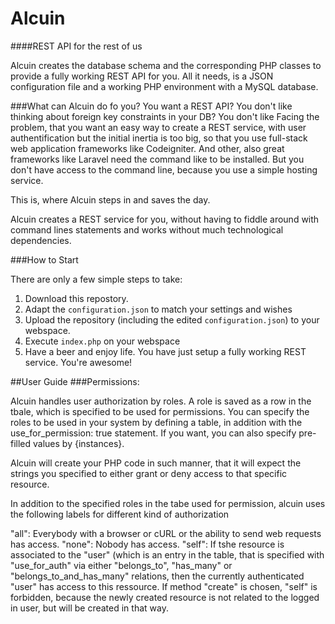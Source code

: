 # Alcuin
####REST API for the rest of us

Alcuin creates the database schema and the corresponding PHP classes to provide a fully working REST API for you.
All it needs, is a JSON configuration file and a working PHP environment with a MySQL database.

###What can Alcuin do fo you?
You want a REST API? You don't like thinking about foreign key constraints in your DB? You don't like 
Facing the problem, that you want an easy way to create a REST service, with user authentification but the initial inertia is too big, so that you use full-stack web application frameworks like Codeigniter. And other, also great frameworks like Laravel need the command like to be installed. But you don't have access to the command line, because you use a simple hosting service.

This is, where Alcuin steps in and saves the day.

Alcuin creates a REST service for you, without having to fiddle around with command lines statements and works without much technological dependencies.

###How to Start

There are only a few simple steps to take:

1. Download this repostory.
2. Adapt the `configuration.json` to match your settings and wishes
3. Upload the repository (including the edited `configuration.json`) to your webspace.
4. Execute `index.php` on your webspace
5. Have a beer and enjoy life. You have just setup a fully working REST service. You're awesome!


##User Guide
###Permissions:

Alcuin handles user authorization by roles. A role is saved as a row in the tbale, which is specified to be used for permissions. You can specify the roles to be used in your system by defining a table, in addition with the use_for_permission: true statement. If you want, you can also specify pre-filled values by {instances}.

Alcuin will create your PHP code in such manner, that it will expect the strings you specified to either grant or deny access to that specific resource.

In addition to the specified roles in the tabe used for permission, alcuin uses the following labels for different kind of authorization

"all": Everybody with a browser or cURL or the ability to send web requests has access.
"none": Nobody has access.
"self": If tshe resource is associated to the "user" (which is an entry in the table, that is specified with "use_for_auth" via either "belongs_to", "has_many" or "belongs_to_and_has_many" relations, then the currently authenticated "user" has access to this ressource. If method "create" is chosen, "self" is forbidden, because the newly created resource is not related to the logged in user, but will be created in that way.